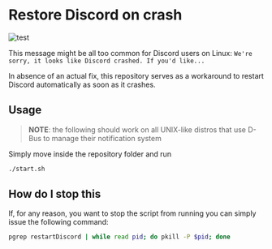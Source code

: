# Restore Discord on crash
![test](https://i.imgur.com/PRwEWSo.png)

This message might be all too common for Discord users on Linux: `We're sorry, it looks like Discord crashed. If you'd like...`

In absence of an actual fix, this repository serves as a workaround to restart Discord automatically as soon as it crashes.

## Usage

> **NOTE**: the following should work on all UNIX-like distros that use D-Bus to manage their notification system

Simply move inside the repository folder and run
```bash
./start.sh
```

## How do I stop this

If, for any reason, you want to stop the script from running you can simply issue the following command:
```bash
pgrep restartDiscord | while read pid; do pkill -P $pid; done
```
